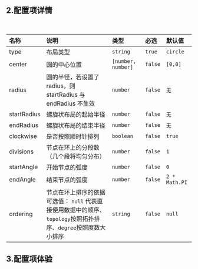 ## 2.配置项详情

</br>

| 名称   | 说明 |  类型 | 必选 |    默认值 | 
| :----- |  :----- |  :----- |  :-----  |  :-----  |  
| type |  布局类型   | `string` | `true` | `circle` |
| center | 圆的中心位置  |`[number, number]` | `false` | `[0,0]` |
| radius |  圆的半径，若设置了 radius，则 startRadius 与 endRadius 不生效  | `number` |`false` |`无` |
| startRadius |  螺旋状布局的起始半径  | `number` |`false` |`无` |
| endRadius |  螺旋状布局的结束半径  | `number` |`false` |`无` |
| clockwise |  是否按照顺时针排列 |`boolean` |`false` |`true` |
| divisions |  节点在环上的分段数（几个段将均匀分布）  | `number` |`false` |`1` |
| startAngle |  开始节点的弧度  | `number` |`false` |`0` |
| endAngle |  结束节点的弧度 |`number` | `false` |`2 * Math.PI` |
| ordering |  节点在环上排序的依据</br>可选值： `null` 代表直接使用数据中的顺序、 `topology`按照拓扑排序、`degree`按照度数大小排序 |`string` | `false` | `null` | 


## 3.配置项体验







